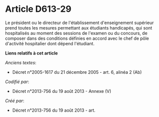 # Article D613-29

Le président ou le directeur de l'établissement d'enseignement supérieur prend toutes les mesures permettant aux étudiants
handicapés, qui sont hospitalisés au moment des sessions de l'examen ou du concours, de composer dans des conditions définies
en accord avec le chef de pôle d'activité hospitalier dont dépend l'étudiant.

**Liens relatifs à cet article**

_Anciens textes_:

  - Décret n°2005-1617 du 21 décembre 2005 - art. 6, alinéa 2 (Ab)

_Codifié par_:

  - Décret n°2013-756 du 19 août 2013 -  Annexe (V)

_Créé par_:

  - Décret n°2013-756 du 19 août 2013 - art.
